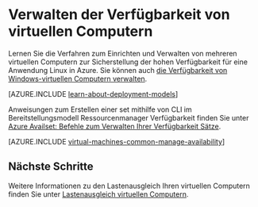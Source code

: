 <properties
    pageTitle="Verwalten die Verfügbarkeit von Linux virtuellen Computern | Microsoft Azure"
    description="Erfahren Sie, wie mehrere virtuelle Computer verwenden, um sicherzustellen, dass hohen Verfügbarkeit für eine Anwendung Linux in Azure"
    services="virtual-machines-linux"
    documentationCenter=""
    authors="cynthn"
    manager="timlt"
    editor="tysonn"
    tags="azure-resource-manager,azure-service-management"/>

<tags
    ms.service="virtual-machines-linux"
    ms.workload="infrastructure-services"
    ms.tgt_pltfrm="vm-linux"
    ms.devlang="na"
    ms.topic="article"
    ms.date="05/25/2016"
    ms.author="cynthn"/>

# <a name="manage-the-availability-of-virtual-machines"></a>Verwalten der Verfügbarkeit von virtuellen Computern

Lernen Sie die Verfahren zum Einrichten und Verwalten von mehreren virtuellen Computern zur Sicherstellung der hohen Verfügbarkeit für eine Anwendung Linux in Azure. Sie können auch [die Verfügbarkeit von Windows-virtuellen Computern verwalten](virtual-machines-windows-manage-availability.md).

[AZURE.INCLUDE [learn-about-deployment-models](../../includes/learn-about-deployment-models-both-include.md)]

Anweisungen zum Erstellen einer set mithilfe von CLI im Bereitstellungsmodell Ressourcenmanager Verfügbarkeit finden Sie unter [Azure Availset: Befehle zum Verwalten Ihrer Verfügbarkeit Sätze](../azure-cli-arm-commands.md#azure-availset-commands-to-manage-your-availability-sets).

[AZURE.INCLUDE [virtual-machines-common-manage-availability](../../includes/virtual-machines-common-manage-availability.md)]

## <a name="next-steps"></a>Nächste Schritte

Weitere Informationen zu den Lastenausgleich Ihren virtuellen Computern finden Sie unter [Lastenausgleich virtuellen Computern](virtual-machines-linux-load-balance.md).
